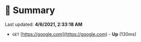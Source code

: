 # 📖 Summary
Last updated: **4/6/2021, 2:33:18 AM**

- `GET` [https://google.com](https://google.com) - **Up** (130ms)
